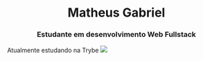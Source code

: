 <h1 align="center">Matheus Gabriel</h1>
<h3 align="center">Estudante em desenvolvimento Web Fullstack</h3>
<p align="left">Atualmente estudando na Trybe <img src="https://media-exp1.licdn.com/dms/image/C4D0BAQEjfsucIMBDCw/company-logo_200_200/0/1607345461348?e=1623888000&v=beta&t=rNcVOU5xmHrwEABgu_RPSdmTvv1omYPKqfRuYcwqPP4" /></p>